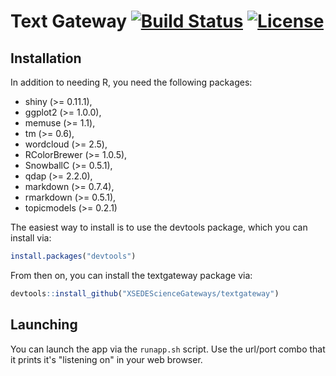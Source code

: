 # Text Gateway [![Build Status](https://travis-ci.org/XSEDEScienceGateways/textgateway.png)](https://travis-ci.org/XSEDEScienceGateways/textgateway) [![License](http://img.shields.io/badge/license-AGPL--3-orange.svg?style=flat)](https://www.gnu.org/licenses/agpl-3.0.html)



## Installation

In addition to needing R, you need the following packages:

* shiny (>= 0.11.1),
* ggplot2 (>= 1.0.0),
* memuse (>= 1.1),
* tm (>= 0.6),
* wordcloud (>= 2.5),
* RColorBrewer (>= 1.0.5),
* SnowballC (>= 0.5.1),
* qdap (>= 2.2.0),
* markdown (>= 0.7.4),
* rmarkdown (>= 0.5.1),
* topicmodels (>= 0.2.1)


The easiest way to install is to use the devtools package, which
you can install via:

```r
install.packages("devtools")
```

From then on, you can install the textgateway package via:

```r
devtools::install_github("XSEDEScienceGateways/textgateway")
```



## Launching

You can launch the app via the `runapp.sh` script.  Use the url/port
combo that it prints it's "listening on" in your web browser.




